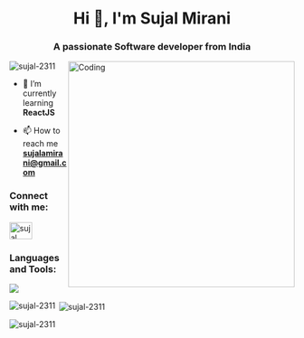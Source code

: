 <h1 align="center">Hi 👋, I'm Sujal Mirani</h1>
<h3 align="center">A passionate Software developer from India</h3>
<img align="right" alt="Coding" width="400" src="https://t4.ftcdn.net/jpg/03/13/40/45/360_F_313404541_e9YZ3pht6oEEkMXuhxTboqXA2B2ShNnC.jpg">

<p align="left"> <img src="https://komarev.com/ghpvc/?username=sujal-2311&label=Profile%20views&color=0e75b6&style=flat" alt="sujal-2311" /> </p>

- 🌱 I’m currently learning **ReactJS**

- 📫 How to reach me **sujalamirani@gmail.com**

<h3 align="left">Connect with me:</h3>
<p align="left">
<a href="https://linkedin.com/in/sujal-mirani-2291b8200/" target="blank"><img align="center" src="https://raw.githubusercontent.com/rahuldkjain/github-profile-readme-generator/master/src/images/icons/Social/linked-in-alt.svg" alt="sujal mirani" height="30" width="40" /></a>
</p>

<h3 align="left">Languages and Tools:</h3>
<p>
<a href="
https://skillicons.dev">
<img src="https://skillicons.dev/icons?i=html,css,bootstrap,tailwind,js,react,vite,nextjs,git,github,vscode,vercel,postman,nodejs,expressjs,mongodb&perline=8"/>
</a>
</p>


<p><img align="left" src="https://github-readme-stats.vercel.app/api/top-langs?username=sujal-2311&show_icons=true&locale=en&layout=compact" alt="sujal-2311" /></p>

<p>&nbsp;<img align="center" src="https://github-readme-stats.vercel.app/api?username=sujal-2311&show_icons=true&locale=en" alt="sujal-2311" /></p>

<p><img align="center" src="https://github-readme-streak-stats.herokuapp.com/?user=sujal-2311&" alt="sujal-2311" /></p>
